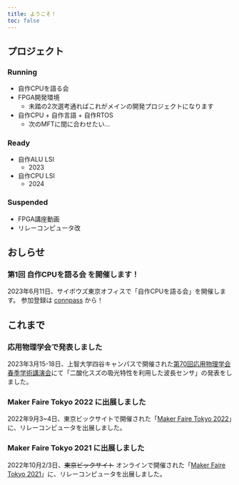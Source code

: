 ```yaml
---
title: ようこそ！
toc: false
---
```


## プロジェクト

### Running

- 自作CPUを語る会
- FPGA開発環境
  - 未踏の2次選考通ればこれがメインの開発プロジェクトになります
- 自作CPU + 自作言語 + 自作RTOS
  - 次のMFTに間に合わせたい…

### Ready

- 自作ALU LSI
  - 2023
- 自作CPU LSI
  - 2024

### Suspended

- FPGA講座動画
- リレーコンピュータ改

## おしらせ

### 第1回 自作CPUを語る会 を開催します！

2023年6月11日、サイボウズ東京オフィスで「自作CPUを語る会」を開催します。
参加登録は [connpass](https://connpass.com/event/278142/) から！

## これまで

### 応用物理学会で発表しました

2023年3月15-18日、上智大学四谷キャンパスで開催された[第70回応用物理学会春季学術講演会](https://meeting.jsap.or.jp/)にて「二酸化スズの吸光特性を利用した波長センサ」の発表をしました。

### Maker Faire Tokyo 2022 に出展しました

2022年9月3~4日、東京ビックサイトで開催された「[Maker Faire Tokyo 2022](https://makezine.jp/event/makers-mft2022/m0083/)」に、リレーコンピュータを出展しました。

### Maker Faire Tokyo 2021 に出展しました

2022年10月2/3日、~~東京ビックサイト~~ オンラインで開催された「[Maker Faire Tokyo 2021](https://makezine.jp/event/makers-mft2021/m0035/)」に、リレーコンピュータを出展しました。

